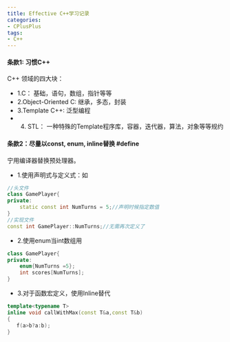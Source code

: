 ```yaml
---
title: Effective C++学习记录
categories:
- CPlusPlus
tags: 
- C++
---
```


#### 条款1: 习惯C++
C++ 领域的四大块：
* 1.C： 基础，语句，数组，指针等等
* 2.Object-Oriented C: 继承，多态，封装
* 3.Template C++: 泛型编程
* 4. STL： 一种特殊的Template程序库，容器，迭代器，算法，对象等等规约

#### 条款2：尽量以const, enum, inline替换 #define
宁用编译器替换预处理器。
* 1.使用声明式与定义式：如
```c++
//头文件
class GamePlayer{
private:
	static const int NumTurns = 5;//声明时候指定数值
}
//实现文件
const int GamePlayer::NumTurns;//无需再次定义了
```
* 2.使用enum当int数组用
```c++
class GamePlayer{
private:
	enum{NumTurns =5};
	int scores[NumTurns];
}
```
* 3.对于函数宏定义，使用Inline替代
 ```c++
 template<typename T>
 inline void callWithMax(const T&a,const T&b)
 {
 	f(a>b?a:b);
 }
 ```

